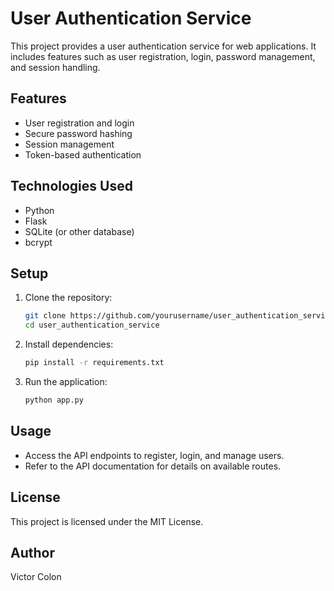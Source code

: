 # User Authentication Service

This project provides a user authentication service for web applications. It includes features such as user registration, login, password management, and session handling.

## Features

- User registration and login
- Secure password hashing
- Session management
- Token-based authentication

## Technologies Used

- Python
- Flask
- SQLite (or other database)
- bcrypt

## Setup

1. Clone the repository:
    ```bash
    git clone https://github.com/yourusername/user_authentication_service.git
    cd user_authentication_service
    ```
2. Install dependencies:
    ```bash
    pip install -r requirements.txt
    ```
3. Run the application:
    ```bash
    python app.py
    ```

## Usage

- Access the API endpoints to register, login, and manage users.
- Refer to the API documentation for details on available routes.

## License

This project is licensed under the MIT License.

## Author

Victor Colon